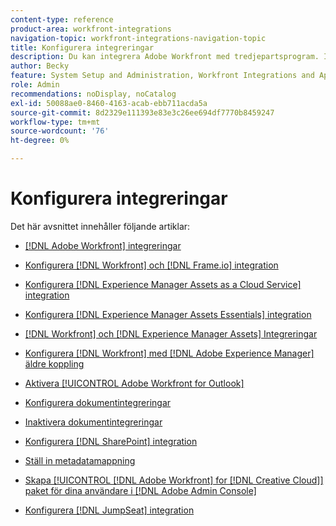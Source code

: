 ```yaml
---
content-type: reference
product-area: workfront-integrations
navigation-topic: workfront-integrations-navigation-topic
title: Konfigurera integreringar
description: Du kan integrera Adobe Workfront med tredjepartsprogram. Integrationer kan göra Workfront ännu bättre och skräddarsy det efter företagets behov.
author: Becky
feature: System Setup and Administration, Workfront Integrations and Apps
role: Admin
recommendations: noDisplay, noCatalog
exl-id: 50088ae0-8460-4163-acab-ebb711acda5a
source-git-commit: 8d2329e111393e83e3c26ee694df7770b8459247
workflow-type: tm+mt
source-wordcount: '76'
ht-degree: 0%

---
```


# Konfigurera integreringar

Det här avsnittet innehåller följande artiklar:

* [[!DNL Adobe Workfront] integreringar](../../administration-and-setup/configure-integrations/workfront-integrations-1.md)
* [Konfigurera [!DNL Workfront] och [!DNL Frame.io] integration](/help/quicksilver/administration-and-setup/configure-integrations/configure-wf-and-frame.md)
* [Konfigurera [!DNL Experience Manager Assets as a Cloud Service] integration](../../administration-and-setup/configure-integrations/configure-aacs-integration.md)
* [Konfigurera [!DNL Experience Manager Assets Essentials] integration](../../documents/adobe-workfront-for-experience-manager-assets-essentials/setup-asset-essentials.md)
* [[!DNL Workfront] och [!DNL Experience Manager Assets] Integreringar](../../documents/workfront-and-experience-manager-integrations/wf-experience-manager-integrations.md)
* [Konfigurera [!DNL Workfront] med [!DNL Adobe Experience Manager] äldre koppling](../../administration-and-setup/configure-integrations/configure-workfront-aem.md)
* [Aktivera [!UICONTROL Adobe Workfront for Outlook]](../../administration-and-setup/configure-integrations/enable-workfront-for-outlook.md)
* [Konfigurera dokumentintegreringar](../../administration-and-setup/configure-integrations/configure-document-integrations.md)
* [Inaktivera dokumentintegreringar](../../administration-and-setup/configure-integrations/disable-document-integrations.md)
* [Konfigurera [!DNL SharePoint] integration](../../administration-and-setup/configure-integrations/configure-sharepoint-integration.md)
* [Ställ in metadatamappning](../../administration-and-setup/configure-integrations/set-up-metadata-mapping.md)
* [Skapa [!UICONTROL [!DNL Adobe Workfront] for [!DNL Creative Cloud]] paket för dina användare i [!DNL Adobe Admin Console]](/help/quicksilver/administration-and-setup/configure-integrations/create-plugin-only-packages.md)

  <!--
  <li data-mc-conditions="QuicksilverOrClassic.Draft mode"><a href="../../administration-and-setup/configure-integrations/create-oauth-application.md" class="MCXref xref" xrefformat="{para}">Create OAuth2 applications for Workfront integrations</a> </li>
  -->

  <!--
  <li data-mc-conditions="QuicksilverOrClassic.Draft mode"><a href="../../administration-and-setup/configure-integrations/manage-custom-oauth2-apps.md" class="MCXref xref" xrefformat="{para}">View and manage custom OAuth2 applications</a> </li>
  -->

* [Konfigurera [!DNL JumpSeat] integration](/help/quicksilver/administration-and-setup/configure-integrations/configure-jumpseat.md)
